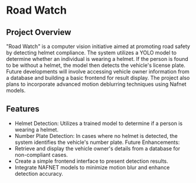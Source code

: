 # Road Watch

## Project Overview

"Road Watch" is a computer vision initiative aimed at promoting road safety by detecting helmet compliance. The system utilizes a YOLO model to determine whether an individual is wearing a helmet. If the person is found to be without a helmet, the model then detects the vehicle's license plate. Future developments will involve accessing vehicle owner information from a database and building a basic frontend for result display. The project also plans to incorporate advanced motion deblurring techniques using Nafnet models.

## Features

- Helmet Detection: Utilizes a trained model to determine if a person is wearing a helmet.
- Number Plate Detection: In cases where no helmet is detected, the system identifies the vehicle's number plate.
Future Enhancements:
- Retrieve and display the vehicle owner's details from a database for non-compliant cases.
- Create a simple frontend interface to present detection results.
- Integrate NAFNET models to minimize motion blur and enhance detection accuracy.



